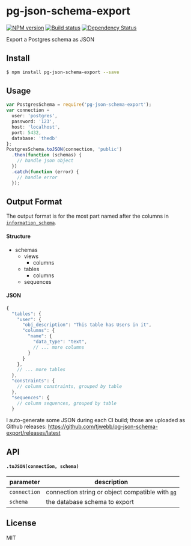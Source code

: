 pg-json-schema-export
=====================

[![NPM version][npm-image]][npm-url]
[![Build status][travis-image]][travis-url]
[![Dependency Status][daviddm-image]][daviddm-url]

Export a Postgres schema as JSON

## Install
```sh
$ npm install pg-json-schema-export --save
```

## Usage
```js
var PostgresSchema = require('pg-json-schema-export');
var connection =
  user: 'postgres',
  password: '123',
  host: 'localhost',
  port: 5432,
  database: 'thedb'
};
PostgresSchema.toJSON(connection, 'public')
  .then(function (schemas) {
    // handle json object
  })
  .catch(function (error) {
    // handle error
  });
```

## Output Format
The output format is for the most part named after the columns in [`information_schema`](http://www.postgresql.org/docs/9.3/static/information-schema.html).

#### Structure
- schemas
  - views
    - columns
  - tables
    - columns
  - sequences


#### JSON
```js
{
  "tables": {
    "user": {
      "obj_description": "This table has Users in it",
      "columns": {
        "name": {
          "data_type": "text",
          // ... more columns
        }
      }
    },
    // ... more tables
  },
  "constraints": {
    // column constraints, grouped by table
  },
  "sequences": {
    // column sequences, grouped by table
  }
```
I auto-generate some JSON during each CI build; those are uploaded as Github releases: https://github.com/tjwebb/pg-json-schema-export/releases/latest

## API

#### `.toJSON(connection, schema)`
| parameter | description
|---|---|
`connection` | connection string or object compatible with [`pg`](https://github.com/brianc/node-postgres)
`schema` | the database schema to export


## License
MIT


[npm-image]: https://img.shields.io/npm/v/pg-json-schema-export.svg?style=flat
[npm-url]: https://npmjs.org/package/pg-json-schema-export
[travis-image]: https://img.shields.io/travis/tjwebb/pg-json-schema-export.svg?style=flat
[travis-url]: https://travis-ci.org/tjwebb/pg-json-schema-export
[daviddm-image]: http://img.shields.io/david/tjwebb/pg-json-schema-export.svg?style=flat
[daviddm-url]: https://david-dm.org/tjwebb/pg-json-schema-export
